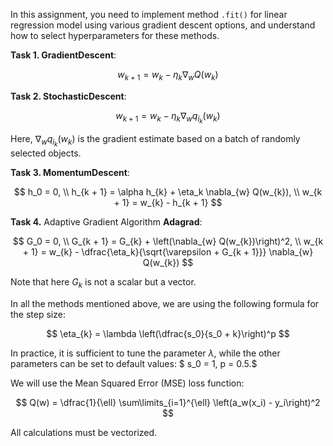 In this assignment, you need to implement method `.fit()` for linear regression model
using various gradient descent options, 
and understand how to select hyperparameters for these methods.

**Task 1. GradientDescent**:

$$ w_{k + 1} = w_{k} - \eta_{k} \nabla_{w} Q(w_{k}) $$

**Task 2. StochasticDescent**:

$$ w_{k + 1} = w_{k} - \eta_{k} \nabla_{w} q_{i_{k}}(w_{k}) $$ 

Here, $\nabla_{w} q_{i_{k}}(w_{k})$ is the gradient estimate 
based on a batch of randomly selected objects.

**Task 3. MomentumDescent**:

$$
    h_0 = 0, \\
    h_{k + 1} = \alpha h_{k} + \eta_k \nabla_{w} Q(w_{k}), \\
    w_{k + 1} = w_{k} - h_{k + 1}
$$

**Task 4.** Adaptive Gradient Algorithm **Adagrad**:

$$
    G_0 = 0, \\
    G_{k + 1} = G_{k} + \left(\nabla_{w} Q(w_{k})\right)^2, \\
    w_{k + 1} = w_{k} - \dfrac{\eta_k}{\sqrt{\varepsilon + G_{k + 1}}} \nabla_{w} Q(w_{k})     
$$

Note that here $G_{k}$ is not a scalar but a vector.

In all the methods mentioned above, we are using the following formula for the step size:

$$
    \eta_{k} = \lambda \left(\dfrac{s_0}{s_0 + k}\right)^p
$$

In practice, it is sufficient to tune the parameter $\lambda$, 
while the other parameters can be set to default values: 
$ s_0 = 1, p = 0.5.$

We will use the Mean Squared Error (MSE) loss function:

$$
    Q(w) = \dfrac{1}{\ell} \sum\limits_{i=1}^{\ell} \left(a_w(x_i) - y_i\right)^2
$$

All calculations must be vectorized.
